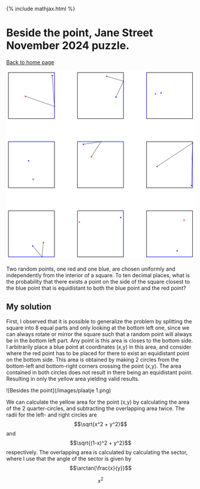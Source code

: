 {% include mathjax.html %}
# Beside the point, Jane Street November 2024 puzzle.
[Back to home page](README.md)


![Besides the point](/images/november-2024.png)

Two random points, one red and one blue, are chosen uniformly and independently from the interior of a square. To ten decimal places, what is the probability that there exists a point on the side of the square closest to the blue point that is equidistant to both the blue point and the red point?

## My solution

First, I observed that it is possible to generalize the problem by splitting the square into 8 equal parts and only looking at the bottom left one, since we can always rotate or mirror the square such that a random point will always be in the bottom left part. Any point is this area is closes to the bottom side. I arbitrarily place a blue point at coordinates (x,y) in this area, and consider where the red point has to be placed for there to exist an equidistant point on the bottom side. This area is obtained by making 2 circles from the bottom-left and bottom-right corners crossing the point (x,y). The area contained in both circles does not result in there being an equidistant point. Resulting in only the yellow area yielding valid results. 

![Besides the point](/images/plaatje 1.png)

We can calculate the yellow area for the point (x,y) by calculating the area of the 2 quarter-circles, and subtracting the overlapping area twice. The radii for the left- and right circles are $$\sqrt{x^2 + y^2}$$ and $$\sqrt{(1-x)^2 + y^2}$$ respectively. The overlapping area is calculated by calculating the sector, where I use that the angle of the sector is given by $$\arctan{\frac{x}{y}}$$


$$ x^2 $$

